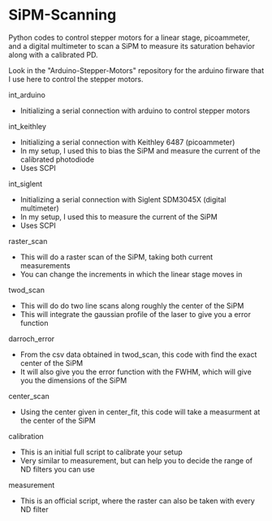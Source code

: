 # SiPM-Scanning
Python codes to control stepper motors for a linear stage, picoammeter, and a digital multimeter to scan a SiPM to measure its saturation behavior along with a calibrated PD.

Look in the "Arduino-Stepper-Motors" repository for the arduino firware that I use here to control the stepper motors.

int_arduino
- Initializing a serial connection with arduino to control stepper motors

int_keithley
- Initializing a serial connection with Keithley 6487 (picoammeter)
- In my setup, I used this to bias the SiPM and measure the current of the calibrated photodiode
- Uses SCPI

int_siglent
- Initializing a serial connection with Siglent SDM3045X (digital multimeter)
- In my setup, I used this to measure the current of the SiPM
- Uses SCPI

raster_scan
- This will do a raster scan of the SiPM, taking both current measurements
- You can change the increments in which the linear stage moves in

twod_scan
- This will do do two line scans along roughly the center of the SiPM
- This will integrate the gaussian profile of the laser to give you a error function

darroch_error
- From the csv data obtained in twod_scan, this code with find the exact center of the SiPM
- It will also give you the error function with the FWHM, which will give you the dimensions of the SiPM

center_scan
- Using the center given in center_fit, this code will take a measurment at the center of the SiPM

calibration
- This is an initial full script to calibrate your setup
- Very similar to measurement, but can help you to decide the range of ND filters you can use

measurement
- This is an official script, where the raster can also be taken with every ND filter
